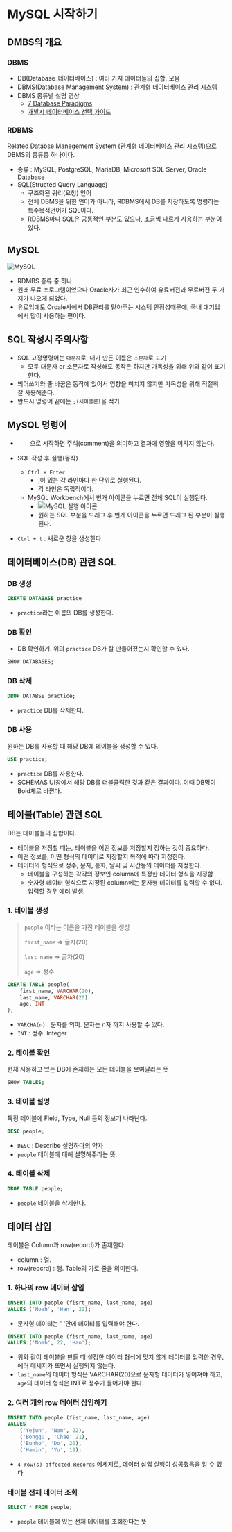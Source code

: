 # MySQL 시작하기
## DMBS의 개요
### DBMS
- DB(Database_데이터베이스) : 여러 가지 데이터들의 집합, 모음
- DBMS(Database Management System) : 관계형 데이터베이스 관리 시스템
- DBMS 종류별 설명 영상
  - [7 Database Paradigms](https://youtu.be/W2Z7fbCLSTw)
  - [개발시 데이터베이스 선택 가이드](https://youtu.be/ZVuHZ2Fjkl4)


### RDBMS
Related Databse Manegement System (관계형 데이터베이스 관리 시스템)으로 DBMS의 종류중 하나이다.
- 종류 : MySQL, PostgreSQL, MariaDB, Microsoft SQL Server, Oracle Database
- SQL(Structed Query Language)
  - 구조화된 쿼리(요청) 언어
  - 전체 DBMS을 위한 언어가 아니라, RDBMS에서 DB를 저장하도록 명령하는 특수목적언어가 SQL이다.
  - RDBMS마다 SQL은 공통적인 부분도 있으나, 조금씩 다르게 사용하는 부분이 있다.

## MySQL
![MySQL](https://t1.daumcdn.net/thumb/R720x0/?fname=http://t1.daumcdn.net/brunch/service/user/797z/image/3r7sR9IJuBZfq4M5yKrLWIt3rZE.jpg)
- RDMBS 종류 중 하나
- 원래 무료 프로그램이었으나 Oracle사가 최근 인수하여 유료버전과 무료버전 두 가지가 나오게 되었다.
- 유료임에도 Orcale사에서 DB관리를 맡아주는 시스템 안정성때문에, 국내 대기업에서 많이 사용하는 편이다.  

## SQL 작성시 주의사항
- SQL 고정명령어는 `대문자`로, 내가 만든 이름은 `소문자`로 표기
  - 모두 대문자 or 소문자로 작성해도 동작은 하지만 가독성을 위해 위와 같이 표기한다.
- 띄어쓰기와 줄 바꿈은 동작에 있어서 영향을 미치지 않지만 가독성을 위해 적절히 잘 사용해준다.
- 반드시 명령어 끝에는 `;(세미콜론)`을 적기


## MySQL 명령어
- `--- `으로 시작하면 주석(comment)을 의미하고 결과에 영향을 미치지 않는다.
- SQL 작성 후 실행(동작)
  - `Ctrl + Enter`
    - ;이 있는 각 라인마다 한 단위로 실행된다.
    - 각 라인은 독립적이다.
  - MySQL Workbench에서 번개 아이콘을 누르면 전체 SQL이 실행된다.
    - ![MySQL 실행 아이콘](https://postfiles.pstatic.net/MjAyMzEyMDVfMTQ4/MDAxNzAxNzg1OTUzMzcz.ilIao-Q8dVrGrSJ1Bi3Nx9H2DyoBnB_7CTuX4mt6Axwg.4_A3SfoyftKygtCV6YnQi3uaMLbZo1d7-vqThuAQ_eUg.PNG.mita_02/image.png?type=w773)
    - 원하는 SQL 부분을 드래그 후 번개 아이콘을 누르면 드래그 된 부분이 실행된다.

- `Ctrl + t` : 새로운 창을 생성한다.


## 데이터베이스(DB) 관련 SQL
### DB 생성
```sql
CREATE DATABASE practice
```
- `practice`라는 이름의 DB를 생성한다.

### DB 확인
- DB 확인하기. 위의 `practice` DB가 잘 만들어졌는지 확인할 수 있다.
```sql
SHOW DATABASES;
```

### DB 삭제
```sql
DROP DATABSE practice;
```
- `practice` DB를 삭제한다.

### DB 사용
원하는 DB를 사용할 때 해당 DB에 테이블을 생성할 수 있다.

```sql
USE practice;
```
- `practice` DB를 사용한다. 
- SCHEMAS UI창에서 해당 DB를 더블클릭한 것과 같은 결과이다. 이때 DB명이 Bold체로 바뀐다.


## 테이블(Table) 관련 SQL
DB는 테이블들의 집합이다.
- 테이블을 저장할 때는, 테이블을 어떤 정보를 저장할지 정하는 것이 중요하다.
- 어떤 정보를, 어떤 형식의 데이터로 저장할지 목적에 따라 지정한다.
- 데이터의 형식으로 정수, 문자, 통화, 날씨 및 시간등의 데이터를 지정한다.
  - 테이블을 구성하는 각각의 정보인 column에 특정한 데이터 형식을 지정함
  - 숫자형 데이터 형식으로 지정된 column에는 문자형 데이터를 입력할 수 없다. 입력할 경우 에러 발생.


### 1. 테이블 생성
> `people` 이라는 이름을 가진 테이블을 생성
> 
> `first_name` ⇒ 글자(20)
>
> `last_name` ⇒ 글자(20)
> 
> `age` ⇒ 정수
```sql
CREATE TABLE people(
    first_name, VARCHAR(20),
    last_name, VARCHAR(20)
    age, INT
);
```
-  `VARCHA(n)` : 문자를 의미. 문자는 n자 까지 사용할 수 있다.
- `INT` : 정수. Integer

### 2. 테이블 확인
현재 사용하고 있는 DB에 존재하는 모든 테이블을 보여달라는 뜻

```sql
SHOW TABLES;
```

### 3. 테이블 설명
특정 테이블에 Field, Type, Null 등의 정보가 나타난다.
```sql
DESC people;
```
- `DESC` : Describe 설명하다의 약자
- `people` 테이블에 대해 설명해주라는 뜻.


### 4. 테이블 삭제
```sql
DROP TABLE people;
```
- `people` 테이블을 삭제한다.


## 데이터 삽입
테이블은 Column과 row(record)가 존재한다.
  - column : 열.
  - row(reocrd) : 행. Table의 가로 줄을 의미한다.

### 1. 하나의 row 데이터 삽입
```sql
INSERT INTO people (fisrt_name, last_name, age)
VALUES ('Noah', 'Han', 22);
``` 
- 문자형 데이터는 ' '안에 데이터를 입력해야 한다.

```sql
INSERT INTO people (fisrt_name, last_name, age)
VALUES ('Noah', 22, 'Han');
```
- 위와 같이 테이블을 만들 때 설정한 데이터 형식에 맞지 않게 데이터를 입력한 경우, 에러 메세지가 뜨면서 실행되지 않는다.
- `last_name`의 데이터 형식은 VARCHAR(20)으로 문자형 데이터가 넣어져야 하고, `age`의 데이터 형식은 INT로 정수가 들어가야 한다.

### 2. 여러 개의 row 데이터 삽입하기
```sql
INSERT INTO people (fist_name, last_name, age)
VALUES
    ('Yejun', 'Nam', 22),
    ('Bonggu', 'Chae' 21),
    ('Eunho', 'Do', 20),
    ('Hamin', 'Yu', 19);
 ```
- `4 row(s) affected Records` 메세지로, 데이터 삽입 실행이 성공했음을 알 수 있다

### 테이블 전체 데이터 조회

```sql
SELECT * FROM people;
```
- `people` 테이블에 있는 전체 데이터를 조회한다는 뜻
